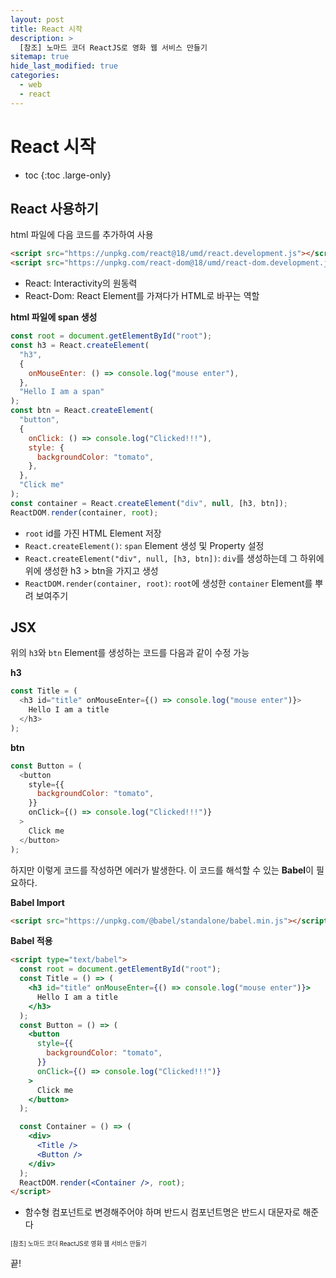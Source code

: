 ```yaml
---
layout: post
title: React 시작
description: >
  [참조] 노마드 코더 ReactJS로 영화 웹 서비스 만들기
sitemap: true
hide_last_modified: true
categories:
  - web
  - react
---
```


# React 시작

* toc
{:toc .large-only}

## React 사용하기

html 파일에 다음 코드를 추가하여 사용

```html
<script src="https://unpkg.com/react@18/umd/react.development.js"></script>
<script src="https://unpkg.com/react-dom@18/umd/react-dom.development.js"></script>
```

- React: Interactivity의 원동력
- React-Dom: React Element를 가져다가 HTML로 바꾸는 역할

**html 파일에 span 생성**

```js
const root = document.getElementById("root");
const h3 = React.createElement(
  "h3",
  {
    onMouseEnter: () => console.log("mouse enter"),
  },
  "Hello I am a span"
);
const btn = React.createElement(
  "button",
  {
    onClick: () => console.log("Clicked!!!"),
    style: {
      backgroundColor: "tomato",
    },
  },
  "Click me"
);
const container = React.createElement("div", null, [h3, btn]);
ReactDOM.render(container, root);
```

- `root` id를 가진 HTML Element 저장
- `React.createElement()`: `span` Element 생성 및 Property 설정
- `React.createElement("div", null, [h3, btn])`: `div`를 생성하는데 그 하위에 위에 생성한 h3 > btn을 가지고 생성 
- `ReactDOM.render(container, root)`: `root`에 생성한 `container` Element를 뿌려 보여주기

## JSX

위의 `h3`와 `btn` Element를 생성하는 코드를 다음과 같이 수정 가능

**h3**

```js
const Title = (
  <h3 id="title" onMouseEnter={() => console.log("mouse enter")}>
    Hello I am a title
  </h3>
);
```

**btn**

```js
const Button = (
  <button
    style={{
      backgroundColor: "tomato",
    }}
    onClick={() => console.log("Clicked!!!")}
  >
    Click me
  </button>
);
```

하지만 이렇게 코드를 작성하면 에러가 발생한다. 이 코드를 해석할 수 있는 **Babel**이 필요하다.

**Babel Import**

```html
<script src="https://unpkg.com/@babel/standalone/babel.min.js"></script>
```

**Babel 적용**
```html
<script type="text/babel">
  const root = document.getElementById("root");
  const Title = () => (
    <h3 id="title" onMouseEnter={() => console.log("mouse enter")}>
      Hello I am a title
    </h3>
  );
  const Button = () => (
    <button
      style={{
        backgroundColor: "tomato",
      }}
      onClick={() => console.log("Clicked!!!")}
    >
      Click me
    </button>
  );

  const Container = () => (
    <div>
      <Title />
      <Button />
    </div>
  );
  ReactDOM.render(<Container />, root);
</script>
```

- 함수형 컴포넌트로 변경해주어야 하며 반드시 컴포넌트명은 반드시 대문자로 해준다






<span style="font-size:70%">[참조] 노마드 코더 ReactJS로 영화 웹 서비스 만들기</span>

끝!